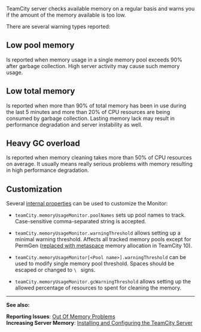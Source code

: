 [//]: # (title: TeamCity Memory Monitor)
[//]: # (auxiliary-id: TeamCity Memory Monitor)

TeamCity server checks available memory on a regular basis and warns you if the amount of the memory available is too low.

There are several warning types reported:

<tag-list of="chapter" mode="tree" depth="4"/>

## Low pool memory

Is reported when memory usage in a single memory pool exceeds 90% after garbage collection. High server activity may cause such memory usage.

## Low total memory

Is reported when more than 90% of total memory has been in use during the last 5 minutes and more than 20% of CPU resources are being consumed by garbage collection. Lasting memory lack  may result in performance degradation and server instability as well.

## Heavy GC overload

Is reported when memory cleaning takes more than 50% of CPU resources  on average. It usually means really serious problems with memory resulting in high performance degradation.

## Customization

Several [internal properties](configuring-teamcity-server-startup-properties.md#TeamCity+internal+properties) can be used to customize the Monitor:

* `teamCity.memoryUsageMonitor.poolNames` sets up pool names to track. Case\-sensitive comma\-separated string is accepted.

* `teamCity.memoryUsageMonitor.warningThreshold` allows setting up a minimal warning threshold. Affects all tracked memory pools except for PermGen ([replaced with metaspace](http://javaeesupportpatterns.blogspot.ru/2013/02/java-8-from-permgen-to-metaspace.html) memory allocation in TeamCity 10).

* `teamCity.memoryUsageMonitor[<Pool name>].warningThreshold` can be used to modify single memory pool threshold. Spaces should be escaped or changed to `\ ` signs.

* `teamCity.memoryUsageMonitor.gcWarningThreshold` allows setting up the allowed percentage of resources to spent for cleaning the memory.


[//]: # (Internal note. Do not delete. "TeamCity Memory Monitord317e56.txt")    

__  __

__See also:__


__Reporting Issues__: [Out Of Memory Problems](reporting-issues.md)   
__Increasing Server Memory__: [Installing and Configuring the TeamCity Server](installing-and-configuring-the-teamcity-server.md)
